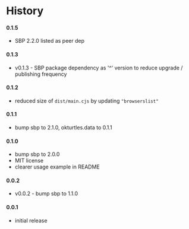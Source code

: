 # History

#### 0.1.5

- SBP 2.2.0 listed as peer dep

#### 0.1.3

- v0.1.3 - SBP package dependency as '^' version to reduce upgrade / publishing frequency

#### 0.1.2

- reduced size of `dist/main.cjs` by updating `"browserslist"`

#### 0.1.1

- bump sbp to 2.1.0, okturtles.data to 0.1.1

#### 0.1.0

- bump sbp to 2.0.0
- MIT license
- clearer usage example in README


#### 0.0.2

- v0.0.2 - bump sbp to 1.1.0

#### 0.0.1

- initial release
